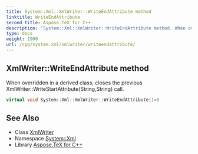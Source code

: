 ```yaml
---
title: System::Xml::XmlWriter::WriteEndAttribute method
linktitle: WriteEndAttribute
second_title: Aspose.TeX for C++
description: 'System::Xml::XmlWriter::WriteEndAttribute method. When overridden in a derived class, closes the previous XmlWriter::WriteStartAttribute(String,String) call in C++.'
type: docs
weight: 1900
url: /cpp/system.xml/xmlwriter/writeendattribute/
---
```

## XmlWriter::WriteEndAttribute method


When overridden in a derived class, closes the previous XmlWriter::WriteStartAttribute(String,String) call.

```cpp
virtual void System::Xml::XmlWriter::WriteEndAttribute()=0
```

## See Also

* Class [XmlWriter](../)
* Namespace [System::Xml](../../)
* Library [Aspose.TeX for C++](../../../)
